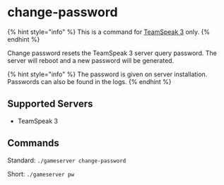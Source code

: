 # change-password

{% hint style="info" %}
This is a command for [TeamSpeak 3](../game-servers/teamspeak-3.md) only.
{% endhint %}

Change password resets the TeamSpeak 3 server query password. The server will reboot and a new password will be generated.

{% hint style="info" %}
The password is given on server installation. Passwords can also be found in the logs.
{% endhint %}

## Supported Servers

* TeamSpeak 3

## Commands

Standard: `./gameserver change-password`

Short: `./gameserver pw`

